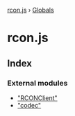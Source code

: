 [rcon.js](README.md) › [Globals](globals.md)

# rcon.js

## Index

### External modules

* ["RCONClient"](modules/_rconclient_.md)
* ["codec"](modules/_codec_.md)
